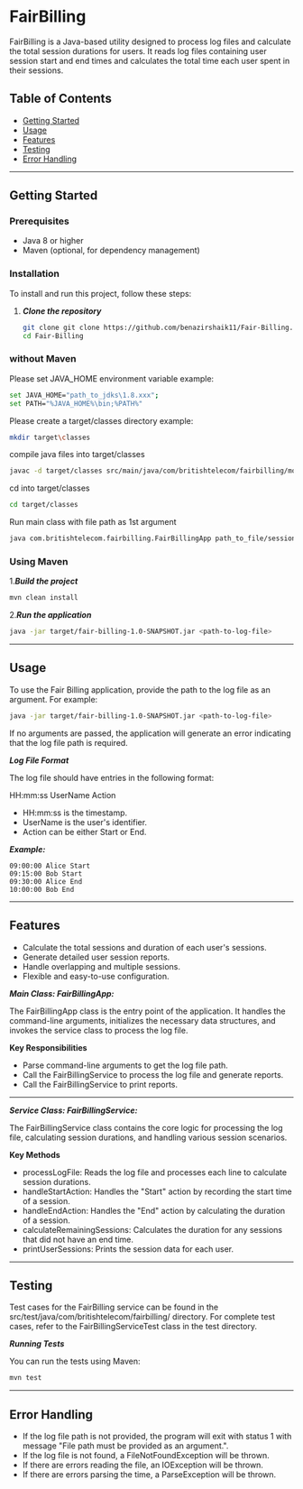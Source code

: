 # FairBilling

FairBilling is a Java-based utility designed to process log files and calculate the total session durations for users. It reads log files containing user session start and end times and calculates the total time each user spent in their sessions.

## Table of Contents

- [Getting Started](#getting-started)
- [Usage](#usage)
- [Features](#features)
- [Testing](#testing)
- [Error Handling](#error-handling)

--------------------------------------------------------------------------------------------------------------------------------------------------------

## Getting Started

### Prerequisites

- Java 8 or higher
- Maven (optional, for dependency management)

### Installation

To install and run this project, follow these steps:

1. ***Clone the repository***
    ```bash
    git clone git clone https://github.com/benazirshaik11/Fair-Billing.git
    cd Fair-Billing
    ```
### without Maven
Please set JAVA_HOME environment variable
example:
```bash
set JAVA_HOME="path_to_jdks\1.8.xxx";
set PATH="%JAVA_HOME%\bin;%PATH%"
```
Please create a target/classes directory
example:
```bash
mkdir target\classes
```
compile java files into target/classes
```bash
javac -d target/classes src/main/java/com/britishtelecom/fairbilling/models/*.java src/main/java/com/britishtelecom/fairbilling/service/*.java src/main/java/com/britishtelecom/fairbilling/*.java
```
cd into target/classes
```bash
cd target/classes
```
Run main class with file path as 1st argument
```bash
java com.britishtelecom.fairbilling.FairBillingApp path_to_file/session_log.txt
```
### Using Maven

1.***Build the project***
```bash
mvn clean install
```

2.***Run the application***
```bash
java -jar target/fair-billing-1.0-SNAPSHOT.jar <path-to-log-file>
```


--------------------------------------------------------------------------------------------------------------------------------------------------------

## Usage
To use the Fair Billing application, provide the path to the log file as an argument. For example:

```bash
java -jar target/fair-billing-1.0-SNAPSHOT.jar <path-to-log-file>
```

If no arguments are passed, the application will generate an error indicating that the log file path is required.

***Log File Format***

The log file should have entries in the following format:

 HH:mm:ss UserName Action

- HH:mm:ss is the timestamp.
- UserName is the user's identifier.
- Action can be either Start or End.

***Example:***

```
09:00:00 Alice Start
09:15:00 Bob Start
09:30:00 Alice End
10:00:00 Bob End
```

--------------------------------------------------------------------------------------------------------------------------------------------------------

## Features

- Calculate the total sessions and duration of each user's sessions.
- Generate detailed user session reports.
- Handle overlapping and multiple sessions.
- Flexible and easy-to-use configuration.


***Main Class: FairBillingApp:***

The FairBillingApp class is the entry point of the application. It handles the command-line arguments, initializes the necessary data structures, and invokes the service class to process the log file.

**Key Responsibilities**
- Parse command-line arguments to get the log file path.
- Call the FairBillingService to process the log file and generate reports.
- Call the FairBillingService to print reports.

----------------------------------------------------------------------------------------------------------------------------------------------

***Service Class: FairBillingService:***

The FairBillingService class contains the core logic for processing the log file, calculating session durations, and handling various session scenarios.

**Key Methods**
- processLogFile: Reads the log file and processes each line to calculate session durations.
- handleStartAction: Handles the "Start" action by recording the start time of a session.
- handleEndAction: Handles the "End" action by calculating the duration of a session.
- calculateRemainingSessions: Calculates the duration for any sessions that did not have an end time.
- printUserSessions: Prints the session data for each user.

--------------------------------------------------------------------------------------------------------------------------------------------------------



## Testing

Test cases for the FairBilling service can be found in the src/test/java/com/britishtelecom/fairbilling/ directory.
For complete test cases, refer to the FairBillingServiceTest class in the test directory.

***Running Tests***

You can run the tests using Maven:

```bash
mvn test
```

--------------------------------------------------------------------------------------------------------------------------------------------------------------

## Error Handling

- If the log file path is not provided, the program will exit with status 1 with message "File path must be provided as an argument.".
- If the log file is not found, a FileNotFoundException will be thrown.
- If there are errors reading the file, an IOException will be thrown.
- If there are errors parsing the time, a ParseException will be thrown.






   
